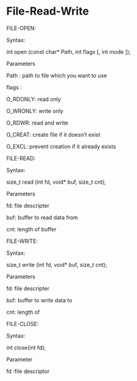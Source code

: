 # File-Read-Write

FILE-OPEN:

Syntax:

int open (const char* Path, int flags [, int mode ]); 

Parameters

Path : path to file which you want to use

flags : 

O_RDONLY: read only

O_WRONLY: write only

O_RDWR: read and write

O_CREAT: create file if it doesn’t exist

O_EXCL: prevent creation if it already exists


FILE-READ:

Syntax:

size_t read (int fd, void* buf, size_t cnt);  

Parameters

fd: file descripter

buf: buffer to read data from

cnt: length of buffer


FILE-WRITE:

Syntax:

size_t write (int fd, void* buf, size_t cnt); 

Parameters

fd: file descripter

buf: buffer to write data to

cnt: length of 


FILE-CLOSE:

Syntax:

int close(int fd); 

Parameter

fd :file descriptor
